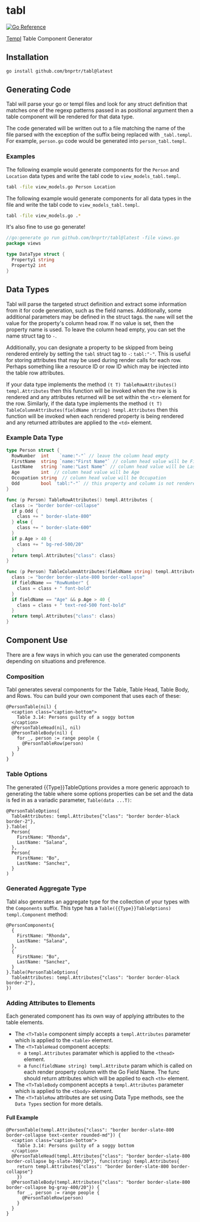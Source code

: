 # tabl

[![Go Reference](https://pkg.go.dev/badge/github.com/bnprtr/tabl.svg)](https://pkg.go.dev/github.com/bnprtr/tabl)

[Templ](https://templ.guide) Table Component Generator

## Installation

```sh
go install github.com/bnprtr/tabl@latest
```

## Generating Code

Tabl will parse your go or templ files and look for any struct definition that matches
one of the regexp patterns passed in as positional argument then a table component 
will be rendered for that data type.

The code generated will be written out to a file matching the name of the file
parsed with the exception of the suffix being replaced with `_tabl.templ`. For example,
`person.go` code would be generated into `person_tabl.templ`.

### Examples

The following example would generate components for the `Person` and `Location` data
types and write the tabl code to `view_models_tabl.templ`.

```sh
tabl -file view_models.go Person Location
```

The following example would generate components for all data types in the file
and write the tabl code to `view_models_tabl.templ`.

```sh
tabl -file view_models.go .*
```

It's also fine to use go generate!

```go
//go:generate go run github.com/bnprtr/tabl@latest -file views.go
package views

type DataType struct {
  Property1 string
  Property2 int
}
```

## Data Types

Tabl will parse the targeted struct definition and extract some information from
it for code generation, such as the field names. Additionally, some additional
parameters may be defined in the struct tags. the `name` will set the value
for the property's column head row. If no value is set, then the property name
is used. To leave the column head empty, you can set the name struct tag to `-`.

Additionally, you can designate a property to be skipped from being rendered entirely
by setting the `tabl` struct tag to `-`: ````tabl:"-"````. This is useful for storing
attributes that may be used during render calls for each row. Perhaps something like
a resource ID or row ID which may be injected into the table row attributes.

If your data type implements the method `(t T) TableRowAttributes() templ.Attributes`
then this function will be invoked when the row is is rendered and any attributes
returned will be set within the `<tr>` element for the row. Similarly, if the data
type implements the method `(t T) TableColumnAttributes(fieldName string)
templ.Attributes` then this function will be invoked when each rendered property
is being rendered and any returned attributes are applied to the `<td>` element.

### Example Data Type

```go
type Person struct {
  RowNumber  int    `name:"-"` // leave the column head empty
  FirstName  string `name:"First Name"` // column head value will be First Name
  LastName   string `name:"Last Name"` // column head value will be Last Name
  Age        int  // column head value will be Age
  Occupation string  // column head value will be Occupation
  Odd        bool `tabl:"-"` // this property and column is not rendered in the table
}

func (p Person) TableRowAttributes() templ.Attributes {
  class := "border border-collapse"
  if p.Odd {
    class += " border-slate-800"
  } else {
    class += " border-slate-600"
  }
  if p.Age > 40 {
    class += " bg-red-500/20"
  }
  return templ.Attributes{"class": class}
}

func (p Person) TableColumnAttributes(fieldName string) templ.Attributes {
  class := "border border-slate-800 border-collapse"
  if fieldName == "RowNumber" {
    class = class + " font-bold"
  }
  if fieldName == "Age" && p.Age > 40 {
    class = class + " text-red-500 font-bold"
  }
  return templ.Attributes{"class": class}
}
```

## Component Use

There are a few ways in which you can use the generated components depending
on situations and preference.

### Composition

Tabl generates several components for the Table, Table Head, Table Body,
and Rows. You can build your own component that uses each of these:

```templ
@PersonTable(nil) {
  <caption class="caption-bottom">
    Table 3.14: Persons guilty of a soggy bottom
  </caption>
  @PersonTableHead(nil, nil)
  @PersonTableBody(nil) {
    for _, person := range people {
      @PersonTableRow(person)
    }
  }
}
```

### Table Options

The generated {{Type}}TableOptions provides a more generic approach
to generating the table where some options properties can be set and
the data is fed in as a variadic parameter, `Table(data ...T)`:

```templ
@PersonTableOptions{
  TableAttributes: templ.Attributes{"class": "border border-black border-2"},
}.Table(
  Person{
    FirstName: "Rhonda",
    LastName: "Salana",
  },
  Person{
    FirstName: "Bo",
    LastName: "Sanchez",
  }
)
```

### Generated Aggregate Type

Tabl also generates an aggregate type for the collection of your
types with the `Components` suffix. This type has a
`Table({{Type}}TableOptions) templ.Component` method:

```templ
@PersonComponents{
  {
    FirstName: "Rhonda",
    LastName: "Salana",
  },
  {
    FirstName: "Bo",
    LastName: "Sanchez",
  }
}.Table(PersonTableOptions{
  TableAttributes: templ.Attributes{"class": "border border-black border-2"},
})
```

### Adding Attributes to Elements

Each generated component has its own way of applying attributes to the table
elements.

* The `<T>Table`  component simply accepts a `templ.Attributes`
parameter which is applied to the `<table>` element.
* The `<T>TableHead` component accepts:
  * a `templ.Attributes` paramater which is applied to the `<thead>` element.
  * a `func(fieldName string) templ.Attribute` param which is called on each
    render property column with the Go Field Name. The func should return
    attributes which will be applied to each `<th>` element.
* The `<T>TableBody` component accepts a `templ.Attributes` parameter which
is applied to the `<tbody>` element.
* The `<T>TableRow` attributes are set using Data Type methods, see
the `Data Types` section for more details.

#### Full Example

```templ
@PersonTable(templ.Attributes{"class": "border border-slate-800 border-collapse text-center rounded-md"}) {
  <caption class="caption-bottom">
    Table 3.14: Persons guilty of a soggy bottom
  </caption>
  @PersonTableHead(templ.Attributes{"class": "border border-slate-800 border-collapse bg-slate-700/30"}, func(string) templ.Attributes{
    return templ.Attributes{"class": "border border-slate-800 border-collapse"}
    })
  @PersonTableBody(templ.Attributes{"class": "border border-slate-800 border-collapse bg-gray-400/20"}) {
    for _, person := range people {
      @PersonTableRow(person)
    }
  }
}
```
